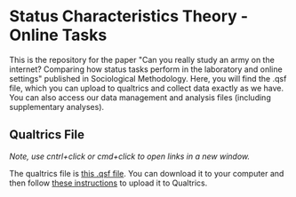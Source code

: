 # Status Characteristics Theory - Online Tasks

This is the repository for the paper "Can you really study an army on the internet? Comparing how status tasks perform in the laboratory and online settings" published in Sociological Methodology. Here, you will find the .qsf file, which you can upload to qualtrics and collect data exactly as we have. You can also access our data management and analysis files (including supplementary analyses).

## Qualtrics File
_Note, use cntrl+click or cmd+click to open links in a new window._

The qualtrics file is [this .qsf file](https://drive.google.com/file/d/1y9ns3dLAcOa_vtqM4kyQFb1K2jG16tTO/view?usp=sharing). You can download it to your computer and then follow [these instructions](https://www.qualtrics.com/support/survey-platform/survey-module/survey-tools/import-and-export-surveys) to upload it to Qualtrics. 
